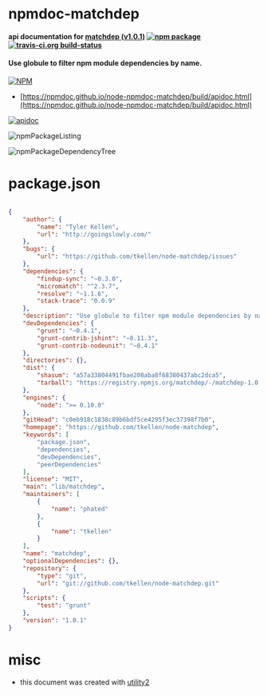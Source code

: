 # npmdoc-matchdep

#### api documentation for  [matchdep (v1.0.1)](https://github.com/tkellen/node-matchdep)  [![npm package](https://img.shields.io/npm/v/npmdoc-matchdep.svg?style=flat-square)](https://www.npmjs.org/package/npmdoc-matchdep) [![travis-ci.org build-status](https://api.travis-ci.org/npmdoc/node-npmdoc-matchdep.svg)](https://travis-ci.org/npmdoc/node-npmdoc-matchdep)

#### Use globule to filter npm module dependencies by name.

[![NPM](https://nodei.co/npm/matchdep.png?downloads=true&downloadRank=true&stars=true)](https://www.npmjs.com/package/matchdep)

- [https://npmdoc.github.io/node-npmdoc-matchdep/build/apidoc.html](https://npmdoc.github.io/node-npmdoc-matchdep/build/apidoc.html)

[![apidoc](https://npmdoc.github.io/node-npmdoc-matchdep/build/screenCapture.buildCi.browser.%252Ftmp%252Fbuild%252Fapidoc.html.png)](https://npmdoc.github.io/node-npmdoc-matchdep/build/apidoc.html)

![npmPackageListing](https://npmdoc.github.io/node-npmdoc-matchdep/build/screenCapture.npmPackageListing.svg)

![npmPackageDependencyTree](https://npmdoc.github.io/node-npmdoc-matchdep/build/screenCapture.npmPackageDependencyTree.svg)



# package.json

```json

{
    "author": {
        "name": "Tyler Kellen",
        "url": "http://goingslowly.com/"
    },
    "bugs": {
        "url": "https://github.com/tkellen/node-matchdep/issues"
    },
    "dependencies": {
        "findup-sync": "~0.3.0",
        "micromatch": "^2.3.7",
        "resolve": "~1.1.6",
        "stack-trace": "0.0.9"
    },
    "description": "Use globule to filter npm module dependencies by name.",
    "devDependencies": {
        "grunt": "~0.4.1",
        "grunt-contrib-jshint": "~0.11.3",
        "grunt-contrib-nodeunit": "~0.4.1"
    },
    "directories": {},
    "dist": {
        "shasum": "a57a33804491fbae208aba8f68380437abc2dca5",
        "tarball": "https://registry.npmjs.org/matchdep/-/matchdep-1.0.1.tgz"
    },
    "engines": {
        "node": ">= 0.10.0"
    },
    "gitHead": "c0eb918c1838c89b6bdf5ce4295f3ec37398f7b0",
    "homepage": "https://github.com/tkellen/node-matchdep",
    "keywords": [
        "package.json",
        "dependencies",
        "devDependencies",
        "peerDependencies"
    ],
    "license": "MIT",
    "main": "lib/matchdep",
    "maintainers": [
        {
            "name": "phated"
        },
        {
            "name": "tkellen"
        }
    ],
    "name": "matchdep",
    "optionalDependencies": {},
    "repository": {
        "type": "git",
        "url": "git://github.com/tkellen/node-matchdep.git"
    },
    "scripts": {
        "test": "grunt"
    },
    "version": "1.0.1"
}
```



# misc
- this document was created with [utility2](https://github.com/kaizhu256/node-utility2)
